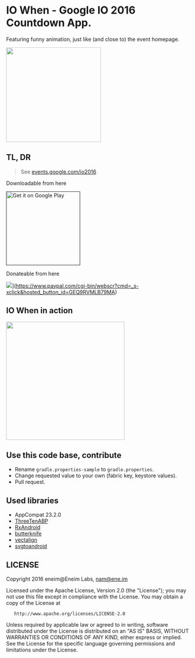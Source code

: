 # IO When - Google IO 2016 Countdown App.

Featuring funny animation, just like (and close to) the event homepage.

<img src="https://raw.githubusercontent.com/eneim/Google_io_2016_timer/master/art/web_hi_res_512.png?token=ABsaZkzdX0XlNAYS0w9QCjVoVkIY4zr8ks5W5ETbwA%3D%3D" width="256">

## TL, DR

> See [events.google.com/io2016](events.google.com/io2016)

Downloadable from here

<a href=""><img alt="Get it on Google Play" src="https://play.google.com/intl/en_us/badges/images/apps/en-play-badge-border.png" width="200px"/></a>

Donateable from here

![](https://www.paypalobjects.com/en_US/i/btn/btn_donateCC_LG.gif)](https://www.paypal.com/cgi-bin/webscr?cmd=_s-xclick&hosted_button_id=GEQ9RVMLB79MA)

## IO When in action

<img src="https://raw.githubusercontent.com/eneim/Google_io_2016_timer/master/art/screen_record.gif?token=ABsaZq7z-Y88972vpgS6YKK-2J2rsFjtks5W5El9wA%3D%3D" width="320">

## Use this code base, contribute

- Rename ```gradle.properties-sample``` to ```gradle.properties```.
- Change requested value to your own (fabric key, keystore values).
- Pull request.

## Used libraries

- AppCompat 23.2.0
- [ThreeTenABP](https://github.com/JakeWharton/ThreeTenABP)
- [RxAndroid](https://github.com/ReactiveX/RxAndroid)
- [butterknife](jakewharton.github.io/butterknife/)
- [vectalign](https://github.com/bonnyfone/vectalign)
- [svgtoandroid](https://codecrafted.net/svgtoandroid)

## LICENSE

Copyright 2016 eneim@Eneim Labs, nam@ene.im

Licensed under the Apache License, Version 2.0 (the "License");
you may not use this file except in compliance with the License.
You may obtain a copy of the License at
 
       http://www.apache.org/licenses/LICENSE-2.0
       
Unless required by applicable law or agreed to in writing, software
distributed under the License is distributed on an "AS IS" BASIS,
WITHOUT WARRANTIES OR CONDITIONS OF ANY KIND, either express or implied.
See the License for the specific language governing permissions and
limitations under the License.
